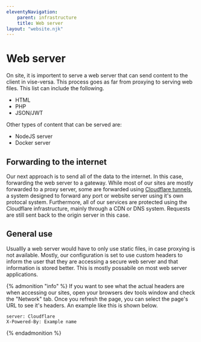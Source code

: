 ```yaml
---
eleventyNavigation:
    parent: infrastructure
    title: Web server
layout: "website.njk"
---
```


# Web server
On site, it is importent to serve a web server that can send content to the client in vise-versa. This process goes as far from proxying to serving web files. This list can include the following.

- HTML
- PHP
- JSON/JWT

Other types of content that can be served are:

- NodeJS server
- Docker server

## Forwarding to the internet
Our next approach is to send all of the data to the internet. In this case, forwarding the web server to a gateway. While most of our sites are mostly forwarded to a proxy server, some are forwarded using [Cloudflare tunnels](https://www.cloudflare.com/products/tunnel/), a system designed to forward any port or website server using it's own protocal system. Furthermore, all of our services are protected using the Cloudflare infrastructure, mainly through a CDN or DNS system. Requests are still sent back to the origin server in this case.

## General use
Usuallly a web server would have to only use static files, in case proxying is not available. Mostly, our configuration is set to use custom headers to inform the user that they are accessing a secure web server and that information is stored better. This is mostly possabile on most web server applications.


{% admonition "info" %}
If you want to see what the actual headers are when accessing our sites, open your browsers dev tools window and check the "Network" tab. Once you refresh the page, you can select the page's URL to see it's headers. An example like this is shown below.

```
server: Cloudflare
X-Powered-By: Example name
```
{% endadmonition %}